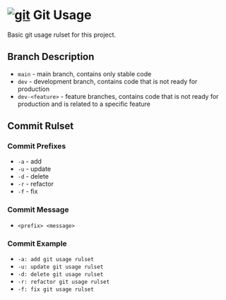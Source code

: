 # [![git](https://img.shields.io/badge/--F05032?logo=git&logoColor=ffffff)](http://git-scm.com/) Git Usage

Basic git usage rulset for this project.

## Branch Description

* `main` - main branch, contains only stable code
* `dev` - development branch, contains code that is not ready for production
* `dev-<feature>` - feature branches, contains code that is not ready for production and is related to a specific feature

## Commit Rulset

### Commit Prefixes

* `-a` - add
* `-u` - update
* `-d` - delete
* `-r` - refactor
* `-f` - fix

### Commit Message

* `<prefix> <message>`

### Commit Example

* `-a: add git usage rulset`
* `-u: update git usage rulset`
* `-d: delete git usage rulset`
* `-r: refactor git usage rulset`
* `-f: fix git usage rulset`